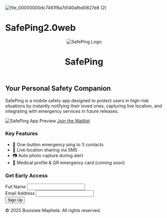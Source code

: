 ![file_00000000dc7461f8a7d140afbd0627e8 (2)](https://github.com/user-attachments/assets/3db4f395-235f-474b-ab74-f6025efb09a3)
# SafePing2.0web<!DOCTYPE html><html lang="en">
<head>
  <meta charset="UTF-8" />
  <meta name="viewport" content="width=device-width, initial-scale=1.0" />
  <title>SafePing App | Personal Safety Made Simple</title>
  <link rel="stylesheet" href="https://cdn.jsdelivr.net/npm/tailwindcss@2.2.19/dist/tailwind.min.css">
  <link rel="icon" type="image/png" href="logo.png" />
</head>
<body class="bg-orange-50 font-sans">
  <header class="bg-white shadow p-4 flex justify-between items-center">
    <img src="logo.png" alt="SafePing Logo" class="h-10">
    <h1 class="text-xl font-bold text-orange-600">SafePing</h1>
  </header>  <main class="max-w-4xl mx-auto px-4 py-10">
    <section class="text-center">
      <h2 class="text-3xl font-bold text-orange-700 mb-4">Your Personal Safety Companion</h2>
      <p class="text-gray-700 mb-6">SafePing is a mobile safety app designed to protect users in high-risk situations by instantly notifying their loved ones, capturing live location, and integrating with emergency services in future releases.</p>
      <img src="app_preview.png" alt="SafePing App Preview" class="mx-auto shadow-lg rounded-lg mb-6 max-w-sm">
      <a href="#signup" class="bg-orange-600 text-white px-6 py-2 rounded-full font-semibold hover:bg-orange-500 transition">Join the Waitlist</a>
    </section><section class="mt-16">
  <h3 class="text-2xl font-semibold text-orange-700 mb-4">Key Features</h3>
  <ul class="grid md:grid-cols-2 gap-6 text-gray-700">
    <li class="bg-white p-4 rounded shadow">🚨 One-button emergency ping to 3 contacts</li>
    <li class="bg-white p-4 rounded shadow">📍 Live location sharing via SMS</li>
    <li class="bg-white p-4 rounded shadow">📷 Auto photo capture during alert</li>
    <li class="bg-white p-4 rounded shadow">📖 Medical profile & QR emergency card (coming soon)</li>
  </ul>
</section>

<section id="signup" class="mt-16">
  <h3 class="text-xl font-semibold text-orange-700 mb-4">Get Early Access</h3>
  <form name="waitlist" method="POST" data-netlify="true" class="bg-white shadow p-6 rounded">
    <input type="hidden" name="form-name" value="waitlist" />
    <div class="mb-4">
      <label class="block text-gray-600">Full Name</label>
      <input type="text" name="name" class="w-full border p-2 rounded" required />
    </div>
    <div class="mb-4">
      <label class="block text-gray-600">Email Address</label>
      <input type="email" name="email" class="w-full border p-2 rounded" required />
    </div>
    <button type="submit" class="bg-orange-600 text-white px-4 py-2 rounded hover:bg-orange-500">Sign Up</button>
  </form>
</section>

  </main>  <footer class="text-center text-gray-500 py-6 text-sm">
    © 2025 Busisiwe Maphela. All rights reserved.
  </footer>
</body>
</html>
